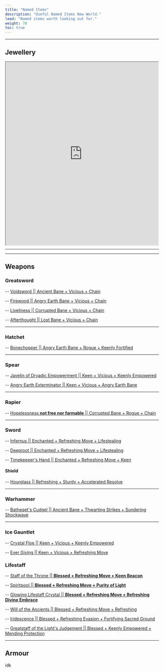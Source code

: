 ```yaml
---
title: "Named Items"
description: "Useful Named Items New World."
lead: "Named items worth looking out for."
weight: 70
toc: true
---
```


---

## Jewellery
<div style="display:flex;height:600px;">
<iframe style="height:100%;width:100%;" src="https://docs.google.com/spreadsheets/d/e/2PACX-1vR_8aP20nFKq-l-Zk08SzUsScYofiRLWvdJ_rucl2PdK9Nb8wr-_nZH6YF3t-gGx7hEGIzt-bUnirT9/pubhtml?"></iframe>
</div>

---
---

## Weapons

### Greatsword

-- <a href="https://ptr.nwdb.info/db/item/2hgreatsword_voidswordt5_v2" target="_blank">Voidsword  || Ancient Bane + Vicious + Chain</a>

-- <a href="https://ptr.nwdb.info/db/item/2hgreatsword_firewoodt5_v2" target="_blank">Firewood  || Angry Earth Bane + Vicious + Chain</a>

-- <a href="https://ptr.nwdb.info/db/item/2hgreatsword_livelinesst5_v2" target="_blank">Liveliness  || Corrupted Bane + Vicious + Chain</a>

-- <a href="https://ptr.nwdb.info/db/item/2hgreatsword_afterthoughtt5_v2" target="_blank">Afterthought  || Lost Bane + Vicious + Chain</a>

---

### Hatchet

-- <a href="https://nwdb.info/db/item/1hthrowingaxe_bonechoppert5" target="_blank">Bonechopper  || Angry Earth Bane + Rogue + Keenly Fortified</a>

---

### Spear

-- <a href="https://nwdb.info/db/item/2hspear_javelinofdryadicempowermentt5" target="_blank">Javelin of Dryadic Empowerment  || Keen + Vicious + Keenly Empowered</a>

-- <a href="https://nwdb.info/db/item/2hspear_angryearthexterminatort5" target="_blank">Angry Earth Exterminator  || Keen + Vicious + Angry Earth Bane</a>

---

### Rapier

-- <a href="https://nwdb.info/db/item/1hrapier_hopelessnesst5" target="_blank">Hopelessness **not free nor farmable**  || Corrupted Bane + Rogue + Chain</a>

---

### Sword

-- <a href="https://ptr.nwdb.info/db/item/1hlongsword_infernust5_v2" target="_blank">Infernus  || Enchanted + Refreshing Move + Lifestealing</a>

-- <a href="https://ptr.nwdb.info/db/item/1hlongsword_deeproott5_v2" target="_blank">Deeproot  || Enchanted + Refreshing Move + Lifestealing</a>

-- <a href="https://nwdb.info/db/item/1hlongsword_timekeepershandt5" target="_blank">Timekeeper's Hand  || Enchanted + Refreshing Move + Keen</a>

#### Shield

-- <a href="https://ptr.nwdb.info/db/item/1htshield_hourglasst5_v2" target="_blank">Hourglass  || Refreshing + Sturdy + Accelerated Resolve</a>


---

### Warhammer

-- <a href="https://ptr.nwdb.info/db/item/2hwarhammer_batheqetscudgelt5_v2" target="_blank">Batheqet's Cudgel  || Ancient Bane + Thwarting Strikes + Sundering Shockwave</a>

---

### Ice Gauntlet

-- <a href="https://nwdb.info/db/item/1hgauntletice_crystalfloet5" target="_blank">Crystal Floe  || Keen + Vicious + Keenly Empowered</a>

-- <a href="https://nwdb.info/db/item/1hgauntletice_evergivingt5" target="_blank">Ever Giving  || Keen + Vicious + Refreshing Move</a>

### Lifestaff

-- <a href="https://ptr.nwdb.info/db/item/2hstafflife_staffofthethronet5_v2" target="_blank">Staff of the Throne  || **Blessed + Refreshing Move + Keen Beacon**</a>

-- <a href="https://ptr.nwdb.info/db/item/2hstafflife_spiritpoolt5_v2" target="_blank">Spiritpool || **Blessed + Refreshing Move + Purity of Light**</a>

-- <a href="https://ptr.nwdb.info/db/item/2hstafflife_glowinglifecrystalstafft5_v2" target="_blank">Glowing Lifestaff Crystal  || **Blessed + Refreshing Move + Refreshing Divine Embrace**</a>

-- <a href="https://ptr.nwdb.info/db/item/2hstafflife_willoftheancientst5_v2" target="_blank">Will of the Ancients  || Blessed + Refreshing Move + Refreshing</a>

-- <a href="https://ptr.nwdb.info/db/item/2hstafflife_iridescencet5_v2" target="_blank">Iridescence || Blessed + Refreshing Evasion + Fortifying Sacred Ground</a>

-- <a href="https://nwdb.info/db/item/2hstafflife_greatstaffofthelightsjudgementt5" target="_blank">Greatstaff of the Light's Judgement  || Blessed + Keenly Empowered + Mending Protection</a>


---

## Armour
idk